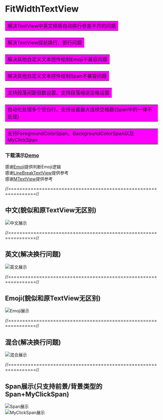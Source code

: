 # FitWidthTextView  
### <table><tr><td bgcolor=#FF00FF>解决TextView中英文排版自动换行参差不齐的问题</td></tr></table>  
### <table><tr><td bgcolor=#FF00FF>解决TextView提前换行、断行问题</td></tr></table>  
### <table><tr><td bgcolor=#FF00FF>解决其他自定义文本控件绘制Emoji不兼容问题</td></tr></table>  
### <table><tr><td bgcolor=#FF00FF>解决其他自定义文本控件绘制Span不兼容问题</td></tr></table>  
### <table><tr><td bgcolor=#FF00FF>支持段落间距倍数设置、支持段落缩进空格设置</td></tr></table>  
### <table><tr><td bgcolor=#FF00FF>自动化处理多个空白行、支持设置最大连续空格数(Span中的一律不处理)</td></tr></table>  
### <table><tr><td bgcolor=#FF00FF>支持ForegroundColorSpan、BackgroundColorSpan以及MyClickSpan</td></tr></table>  

### 下载演示[Demo](https://raw.githubusercontent.com/Khaos116/FitWidthTextView/master/APK/FitWidthTextView_1.2.0.apk)

感谢[Emoji](https://github.com/vanniktech/Emoji)提供判断Emoji逻辑   
感谢[LineBreakTextView](https://github.com/changer0/LineBreakTextView)提供参考  
感谢[MTextView](https://github.com/yellowcath/MTextView)提供参考  

//================================================================//
##  中文(貌似和原TextView无区别)
![中文展示](https://github.com/Khaos116/FitWidthTextView/blob/master/image/1.png)

//================================================================//
##  英文(解决换行问题)
![英文展示](https://github.com/Khaos116/FitWidthTextView/blob/master/image/2.png)

//================================================================//
##  Emoji(貌似和原TextView无区别)
![Emoji展示](https://github.com/Khaos116/FitWidthTextView/blob/master/image/3.png)

//================================================================//
##  混合(解决换行问题)
![混合展示](https://github.com/Khaos116/FitWidthTextView/blob/master/image/4.png)

//================================================================//
##  Span展示(只支持前景/背景类型的Span+MyClickSpan)
![Span展示](https://github.com/Khaos116/FitWidthTextView/blob/master/image/5.png)  
![MyClickSpan展示](https://github.com/Khaos116/FitWidthTextView/blob/master/image/6.gif) 